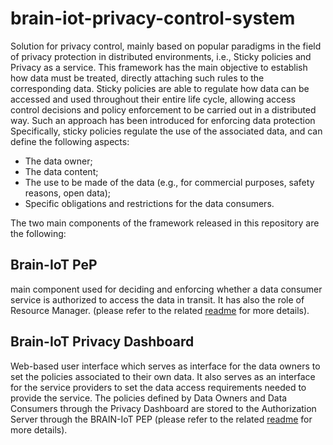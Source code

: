 # brain-iot-privacy-control-system

Solution for privacy control, mainly based on popular paradigms in the field of privacy protection in distributed environments, i.e., Sticky policies and Privacy as a service. This framework has the main objective to establish how data must be treated, directly attaching such rules to the corresponding data. Sticky policies are able to regulate how data can be accessed and used throughout their entire life cycle, allowing access control decisions and policy enforcement to be carried out in a distributed way. Such an approach has been introduced for enforcing data protection
Specifically, sticky policies regulate the use of the associated data, and can define the following aspects:
- The data owner;
- The data content;
- The use to be made of the data (e.g., for commercial purposes, safety reasons, open data);
- Specific obligations and restrictions for the data consumers.


The two main components of the framework released in this repository are the following:

## Brain-IoT PeP

main component used for deciding and enforcing whether a data consumer service is authorized to access the data in transit. It has also the role of Resource Manager. (please refer to the related [readme]() for more details).

## Brain-IoT Privacy Dashboard

Web-based user interface which serves as interface for the data owners to set the policies associated to their own data. It also serves as an interface for the service providers to set the data access requirements needed to provide the service. The policies defined by Data Owners and Data Consumers through the Privacy Dashboard are stored to the Authorization Server through the BRAIN-IoT PEP (please refer to the related [readme](https://github.com/eclipse-researchlabs/brain-iot-privacy-control-system/blob/main/privacy_dashboard/README.md) for more details).
